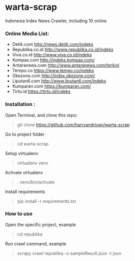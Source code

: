 # warta-scrap
Indonesia Index News Crawler, including 10 online

### Online Media List:
- Detik.com
  http://news.detik.com/indeks
- Republika.co.id
  http://www.republika.co.id/indeks
- Viva.co.id
  http://www.viva.co.id/indeks
- Kompas.com 
  http://indeks.kompas.com/
- Antaranews.com
  http://www.antaranews.com/terkini
- Tempo.co
  https://www.tempo.co/indeks
- Okezone.com
  http://index.okezone.com/
- Liputan6.com
  http://www.liputan6.com/indeks
- Kumparan.com
  https://kumparan.com/
- Tirto.id
  https://tirto.id/indeks

### Installation :
Open Terminal, and clone this repo:  
> git clone https://github.com/harryandriyan/warta-scrap

Go to project folder
> cd warta-scrap

Setup virtualenv
> virtualenv venv

Activate virtualenv
> . venv/bin/activate

Install requirements
> pip install -r requirements.txt

### How to use
Open the specific project, example
> cd republika

Run crawl command, example
> scrapy crawl republika -o sampleResult.json -t json
